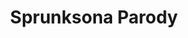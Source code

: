 ---
slug: sprunksona-parody
title: Sprunksona Parody
description: "Sprunksona Parody is an exciting online game. Play for free directly in your browser!"
icon: /images/new_mods/Sprunksona Parody.png
url: https://wowtbc.net/sprunkin/sprunksona-parody/index.html
previewImage: /images/new_mods/Sprunksona Parody.png
type: new mods

# SEO配置
seo:
  title: "Sprunksona Parody - Play Free Online Game | Fun Browser Games"
  description: "Sprunksona Parody - Play this fun online game for free in your browser. No download required!"
  ogImage: "/images/new_mods/Sprunksona Parody.png"
  keywords: "sprunksona-parody, online game, browser game, free game, new mods game, play online"

videoUrls:
  - https://www.youtube.com/embed/example1
  - https://www.youtube.com/embed/example2

whyPlay:
  title: "Why Play Sprunksona Parody?"
  items:
    - "Immersive Gameplay: Sprunksona Parody offers an engaging and immersive gaming experience that will keep you entertained for hours"
    - "Challenging Levels: Test your skills with increasingly difficult challenges and obstacles"
    - "Beautiful Graphics: Enjoy stunning visuals and smooth animations that bring the game world to life"
    - "Regular Updates: New content and features are added regularly to keep the game fresh and exciting"
    - "Free to Play: Experience all the fun without spending a penny"
    - "Community Features: Connect with other players, share strategies, and compete for high scores"
    - "Cross-Platform: Play on any device with a web browser, no downloads required"

features:
  title: "Key Features of Sprunksona Parody"
  image: "/images/new_mods/Sprunksona Parody.png"
  items:
    - "Intuitive Controls: Easy to learn controls make Sprunksona Parody accessible for players of all skill levels"
    - "Multiple Game Modes: Enjoy various gameplay options that provide different challenges and experiences"
    - "Character Customization: Personalize your gaming experience with unique characters and items"
    - "Achievement System: Complete special tasks to earn rewards and recognition"
    - "Leaderboards: Compete with players worldwide and see who can achieve the highest scores"

characteristics:
  title: "Game Characteristics"
  image: "/images/new_mods/Sprunksona Parody.png"
  items:
    - "Genre: New mods game with elements of strategy and skill"
    - "Difficulty: Suitable for both casual gamers and those seeking a challenge"
    - "Play Time: Quick sessions or extended gameplay, depending on your preference"
    - "Art Style: Vibrant and engaging visuals that enhance the gaming experience"
    - "Sound Design: Immersive audio that complements the gameplay perfectly"

info: "Sprunksona Parody is an exciting online game that offers players a unique and engaging gaming experience. With its intuitive controls, stunning visuals, and challenging gameplay, Sprunksona Parody provides hours of entertainment for players of all ages and skill levels. Whether you're looking for a quick gaming session during a break or an extended play session, Sprunksona Parody delivers an immersive experience that will keep you coming back for more. The game features multiple levels of increasing difficulty, ensuring that players are constantly challenged as they progress. With regular updates adding new content and features, Sprunksona Parody remains fresh and exciting, providing endless entertainment options for its growing community of players."

howToPlayIntro: "Welcome to Sprunksona Parody! This guide will walk you through the basics and help you master the game. Whether you're a beginner or looking to improve your skills, these tips and instructions will enhance your gaming experience."

howToPlaySteps:
  - title: "Getting Started"
    description: "Begin your Sprunksona Parody adventure by familiarizing yourself with the controls. Use your keyboard or mouse to navigate through the game interface. The tutorial will guide you through the basic mechanics and help you understand the objectives."
  - title: "Understanding the Objectives"
    description: "In Sprunksona Parody, your main goal is to progress through levels by completing specific objectives. Each level presents unique challenges that require different strategies and approaches."
  - title: "Mastering the Controls"
    description: "Practice using the controls to improve your precision and reaction time. Sprunksona Parody requires quick reflexes and strategic thinking to overcome obstacles and defeat opponents."
  - title: "Utilizing Power-ups"
    description: "Collect power-ups throughout the game to enhance your abilities and overcome difficult challenges. Each power-up offers unique advantages that can be crucial for success."
  - title: "Developing Strategies"
    description: "As you progress in Sprunksona Parody, develop effective strategies for different scenarios. Analyze patterns, anticipate challenges, and adapt your approach to maximize your performance."

faq:
  title: "Frequently Asked Questions about Sprunksona Parody"
  items:
    - question: "Is Sprunksona Parody free to play?"
      answer: "Yes, Sprunksona Parody is completely free to play directly in your web browser. No downloads or purchases are required to enjoy the full game experience."
    - question: "Can I play Sprunksona Parody on mobile devices?"
      answer: "Yes, Sprunksona Parody is optimized for both desktop and mobile play. You can enjoy the game on any device with a web browser and internet connection."
    - question: "Are there any in-game purchases?"
      answer: "While Sprunksona Parody is free to play, there may be optional in-game purchases available for cosmetic items or additional features that don't affect core gameplay."
    - question: "How often is Sprunksona Parody updated?"
      answer: "The developers regularly update Sprunksona Parody with new content, features, and improvements based on player feedback and game performance."
    - question: "Can I play Sprunksona Parody offline?"
      answer: "Currently, Sprunksona Parody requires an internet connection to play as it's a browser-based online game."
    - question: "Is Sprunksona Parody suitable for children?"
      answer: "Yes, Sprunksona Parody is designed to be family-friendly and suitable for players of all ages."
    - question: "How do I report bugs or issues?"
      answer: "If you encounter any problems while playing Sprunksona Parody, you can report them through the game's support page or contact the developers directly through their website."
    - question: "Still Have Questions?"
      answer: "If you have additional questions about Sprunksona Parody that aren't covered in this FAQ, please visit our support center or contact our customer service team for assistance."
---